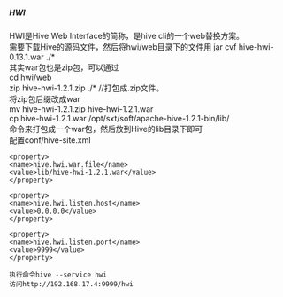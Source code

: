 ##### HWI
HWI是Hive Web Interface的简称，是hive cli的一个web替换方案。<br>
需要下载Hive的源码文件，然后将hwi/web目录下的文件用 jar cvf hive-hwi-0.13.1.war ./* <br>
其实war包也是zip包，可以通过<br>
cd hwi/web<br>
zip hive-hwi-1.2.1.zip ./*     //打包成.zip文件。<br>
将zip包后缀改成war<br>
mv hive-hwi-1.2.1.zip hive-hwi-1.2.1.war<br>
cp hive-hwi-1.2.1.war  /opt/sxt/soft/apache-hive-1.2.1-bin/lib/<br>
命令来打包成一个war包，然后放到Hive的lib目录下即可<br>
配置conf/hive-site.xml<br>
```
<property>
<name>hive.hwi.war.file</name>
<value>lib/hive-hwi-1.2.1.war</value>
</property>

<property>
<name>hive.hwi.listen.host</name>
<value>0.0.0.0</value>
</property>

<property>
<name>hive.hwi.listen.port</name>
<value>9999</value>
</property>

执行命令hive --service hwi
访问http://192.168.17.4:9999/hwi
```
